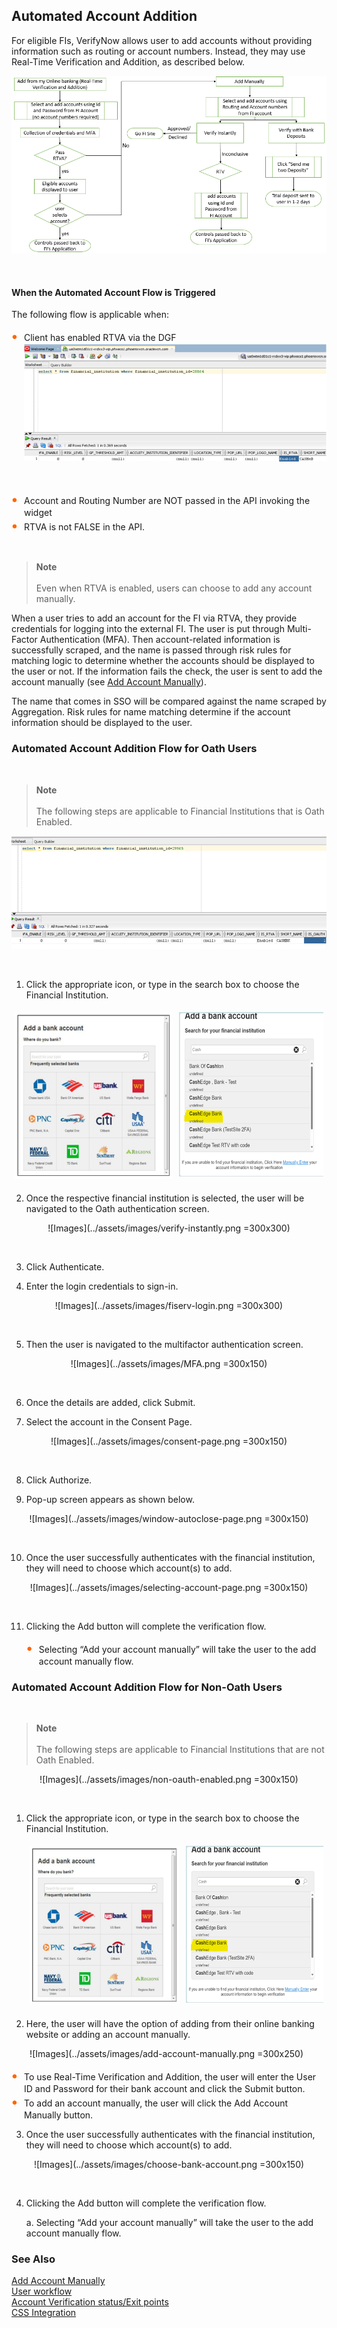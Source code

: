 ## Automated Account Addition

For eligible FIs, VerifyNow allows user to add accounts without providing information such as routing or account numbers. Instead, they may use Real-Time Verification and Addition, as described below.

<center>

![image](../assets/images/automated-account-flow.png)

&nbsp;

</center>


#### When the Automated Account Flow is Triggered

The following flow is applicable when:
<div class="card-body">
<ul>
<li>Client has enabled RTVA via the DGF</li>

<center>

<img src="https://raw.githubusercontent.com/Fiserv/VerifyNow/develop/assets/images/RTVA-enabled.png">

&nbsp;

</center>

<li>Account and Routing Number are NOT passed in the API invoking the widget</li>

<li>RTVA is not FALSE in the API.</li>
</ul>
</div>


&nbsp;

<!-- theme: info -->
 
>**Note** <br/><br/>Even when RTVA is enabled, users can choose to add any account manually.


When a user tries to add an account for the FI via RTVA, they provide credentials for logging into the external FI. The user is put through Multi-Factor Authentication (MFA). Then account-related information is successfully scraped, and the name is passed through risk rules for matching logic to determine whether the accounts should be displayed to the user or not. If the information fails the check, the user is sent to add the account manually (see [Add Account Manually](?path=docs/add-account-manually.md)).

The name that comes in SSO will be compared against the name scraped by Aggregation. Risk rules for name matching determine if the account information should be displayed to the user.

### Automated Account Addition Flow for Oath Users

&nbsp;

<!-- theme: info -->
 
>**Note** <br/><br/>The following steps are applicable to Financial Institutions that is Oath Enabled.

<center>

![image](../assets/images/oauth-enabled.png)

&nbsp;

</center>

1.	Click the appropriate icon, or type in the search box to choose the Financial Institution.

<div class="card-container">
        <div style="margin: 5px">
            <img src="https://raw.githubusercontent.com/Fiserv/VerifyNow/develop/assets/images/bank-list.png">
        </div>
        <div style="margin: 5px">
            <img src="https://raw.githubusercontent.com/Fiserv/VerifyNow/develop/assets/images/bank-search.png">
        </div>
</div>

2.	Once the respective financial institution is selected, the user will be navigated to the Oath authentication screen.

<center>

![Images](../assets/images/verify-instantly.png =300x300)

&nbsp;

</center>

3.	Click Authenticate.

4.	Enter the login credentials to sign-in.

<center>

![Images](../assets/images/fiserv-login.png =300x300)

&nbsp;

</center>

5.	Then the user is navigated to the multifactor authentication screen.

<center>

![Images](../assets/images/MFA.png =300x150)

&nbsp;

</center>

6.	Once the details are added, click Submit.

7.	Select the account in the Consent Page. 

<center>

![Images](../assets/images/consent-page.png =300x150)

&nbsp;

</center>

8.	Click Authorize.

9.	Pop-up screen appears as shown below.

<center>

![Images](../assets/images/window-autoclose-page.png =300x150)

&nbsp;

</center>

10.	Once the user successfully authenticates with the financial institution, they will need to choose which account(s) to add.

<center>

![Images](../assets/images/selecting-account-page.png =300x150)

&nbsp;

</center>

11.	Clicking the Add button will complete the verification flow.

    <div class="card-body">
    <ul>
    <li>Selecting “Add your account manually” will take the user to the add account manually flow. </li>
    </ul>
    </div>

### Automated Account Addition Flow for Non-Oath Users

&nbsp;

<!-- theme: info -->
 
>**Note** <br/><br/>The following steps are applicable to Financial Institutions that are not Oath Enabled.

<center>

![Images](../assets/images/non-oauth-enabled.png =300x150)

&nbsp;

</center>

1.	Click the appropriate icon, or type in the search box to choose the Financial Institution.    

    <div class="card-container">
        <div style="margin: 5px">
            <img src="https://raw.githubusercontent.com/Fiserv/VerifyNow/develop/assets/images/bank-list.png">
        </div>
        <div style="margin: 5px">
            <img src="https://raw.githubusercontent.com/Fiserv/VerifyNow/develop/assets/images/bank-search.png">
        </div>
    </div>

2.	Here, the user will have the option of adding from their online banking website or adding an account manually.

<center>

![Images](../assets/images/add-account-manually.png =300x250)
&nbsp;

</center>

<div class="card-body">
        <ul>
            <li>To use Real-Time Verification and Addition, the user will enter the User ID and Password for their bank account and click the Submit button. </li>
            <li>To add an account manually, the user will click the Add Account Manually button. </li>
        </ul>
</div>

3.	Once the user successfully authenticates with the financial institution, they will need to choose which account(s) to add.

<center>

![Images](../assets/images/choose-bank-account.png =300x150)

&nbsp;

</center>

4.	Clicking the Add button will complete the verification flow.

    a.	Selecting “Add your account manually” will take the user to the add account manually flow.

### See Also

[Add Account Manually](?path=docs/add-account-manually.md)</br>
[User workflow](?path=docs/user-workflow.md)</br>
[Account Verification status/Exit points](?path=docs/account-verification-status.md)</br>
[CSS Integration](?path=docs/css-integration.md)

<style>
    .card-body ul {
        list-style: none;
        padding-left: 20px;
    }
    .card-body ul li::before {
        content: "\2022";
        font-size: 1.5em;
        color: #f60;
        display: inline-block;
        width: 1em;
        margin-left: -1em;
    }
    .card-container {
            display: flex;
            justify-content: space-between;
        }
        .card {
            border: 1px solid black;
            border-radius: 8px;
            margin: 5px;
            display: flex;
            flex-direction: column;
        }
</style>